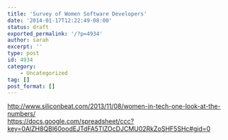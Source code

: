 ```yaml
---
title: 'Survey of Women Software Developers'
date: '2014-01-17T12:22:49-08:00'
status: draft
exported_permalink: '/?p=4934'
author: sarah
excerpt: ''
type: post
id: 4934
category:
    - Uncategorized
tag: []
post_format: []
---
```

http://www.siliconbeat.com/2013/11/08/women-in-tech-one-look-at-the-numbers/  
https://docs.google.com/spreadsheet/ccc?key=0AlZH8QBl60oodEJTdFA5TlZOcDJCMU02RkZoSHF5SHc#gid=0